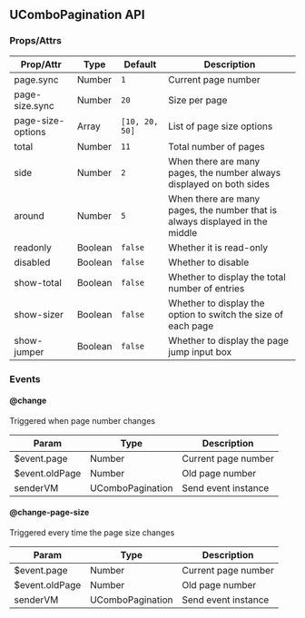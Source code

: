## UComboPagination API
### Props/Attrs

| Prop/Attr | Type | Default | Description |
| --------- | ---- | ------- | ----------- |
| page.sync | Number | `1` | Current page number |
| page-size.sync | Number | `20` | Size per page |
| page-size-options | Array | `[10, 20, 50]` | List of page size options |
| total | Number | `11` | Total number of pages |
| side | Number | `2` | When there are many pages, the number always displayed on both sides |
| around | Number | `5` | When there are many pages, the number that is always displayed in the middle |
| readonly | Boolean | `false` | Whether it is read-only |
| disabled | Boolean | `false` | Whether to disable |
| show-total | Boolean | `false` | Whether to display the total number of entries |
| show-sizer | Boolean | `false` | Whether to display the option to switch the size of each page |
| show-jumper | Boolean | `false` | Whether to display the page jump input box |

### Events

#### @change

Triggered when page number changes

| Param | Type | Description |
| ----- | ---- | ----------- |
| $event.page | Number | Current page number |
| $event.oldPage | Number | Old page number |
| senderVM | UComboPagination | Send event instance |

#### @change-page-size

Triggered every time the page size changes

| Param | Type | Description |
| ----- | ---- | ----------- |
| $event.page | Number | Current page number |
| $event.oldPage | Number | Old page number |
| senderVM | UComboPagination | Send event instance |
